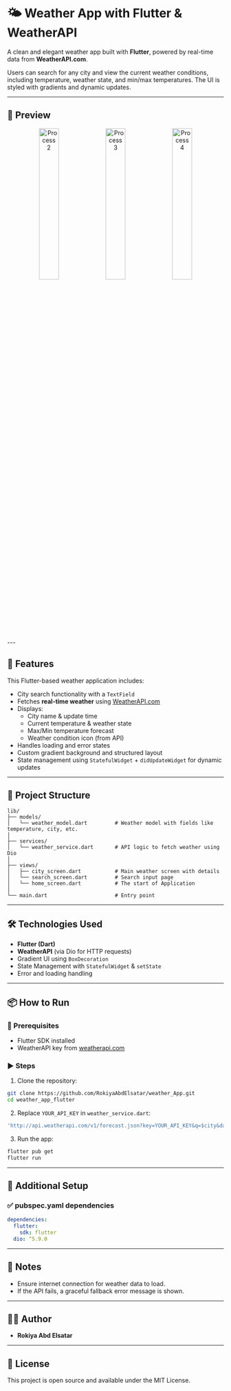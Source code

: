 
# 🌤️ Weather App with Flutter & WeatherAPI

A clean and elegant weather app built with **Flutter**, powered by real-time data from **WeatherAPI.com**.

Users can search for any city and view the current weather conditions, including temperature, weather state, and min/max temperatures. The UI is styled with gradients and dynamic updates.

---

## 📱 Preview

<p align="center">

  <img width="30%" alt="Process 2" src="https://github.com/user-attachments/assets/dfdaedb8-75c6-4199-81b5-ea2cea88fb46" />
  <img width="30%" alt="Process 3" src="https://github.com/user-attachments/assets/000a684f-9b63-4519-ae93-d3e01ab7c020" />
  <img width="30%" alt="Process 4" src="https://github.com/user-attachments/assets/b3272f05-8c2a-404f-9b6c-ce6df20e3f9d" />

</p>
---

## 📝 Features

This Flutter-based weather application includes:

- City search functionality with a `TextField`
- Fetches **real-time weather** using [WeatherAPI.com](https://www.weatherapi.com/docs/)
- Displays:
  - City name & update time
  - Current temperature & weather state
  - Max/Min temperature forecast
  - Weather condition icon (from API)
- Handles loading and error states
- Custom gradient background and structured layout
- State management using `StatefulWidget` + `didUpdateWidget` for dynamic updates

---

## 📂 Project Structure

```
lib/
├── models/
│   └── weather_model.dart         # Weather model with fields like temperature, city, etc.
│
├── services/
│   └── weather_service.dart       # API logic to fetch weather using Dio
│
├── views/
│   ├── city_screen.dart           # Main weather screen with details
│   └── search_screen.dart         # Search input page
│   └── home_screen.dart           # The start of Application 
│
└── main.dart                      # Entry point
```

---

## 🛠 Technologies Used

- **Flutter (Dart)**
- **WeatherAPI** (via Dio for HTTP requests)
- Gradient UI using `BoxDecoration`
- State Management with `StatefulWidget` & `setState`
- Error and loading handling

---

## 📦 How to Run

### 🔧 Prerequisites

- Flutter SDK installed
- WeatherAPI key from [weatherapi.com](https://weatherapi.com/)

### ▶️ Steps

1. Clone the repository:

```bash
git clone https://github.com/RokiyaAbdElsatar/weather_App.git
cd weather_app_flutter
```

2. Replace `YOUR_API_KEY` in `weather_service.dart`:

```dart
'http://api.weatherapi.com/v1/forecast.json?key=YOUR_API_KEY&q=$city&days=1'
```

3. Run the app:

```bash
flutter pub get
flutter run
```

---

## 🧾 Additional Setup

### ✅ pubspec.yaml dependencies

```yaml
dependencies:
  flutter:
    sdk: flutter
  dio: ^5.9.0
```

---

## 📌 Notes

- Ensure internet connection for weather data to load.
- If the API fails, a graceful fallback error message is shown.

---

## 🧑‍💻 Author

- **Rokiya Abd Elsatar**

---

## 📄 License

This project is open source and available under the MIT License.
